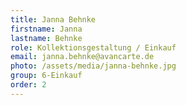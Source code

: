 ```yaml
---
title: Janna Behnke
firstname: Janna
lastname: Behnke
role: Kollektionsgestaltung / Einkauf
email: janna.behnke@avancarte.de
photo: /assets/media/janna-behnke.jpg
group: 6-Einkauf
order: 2
---
```

